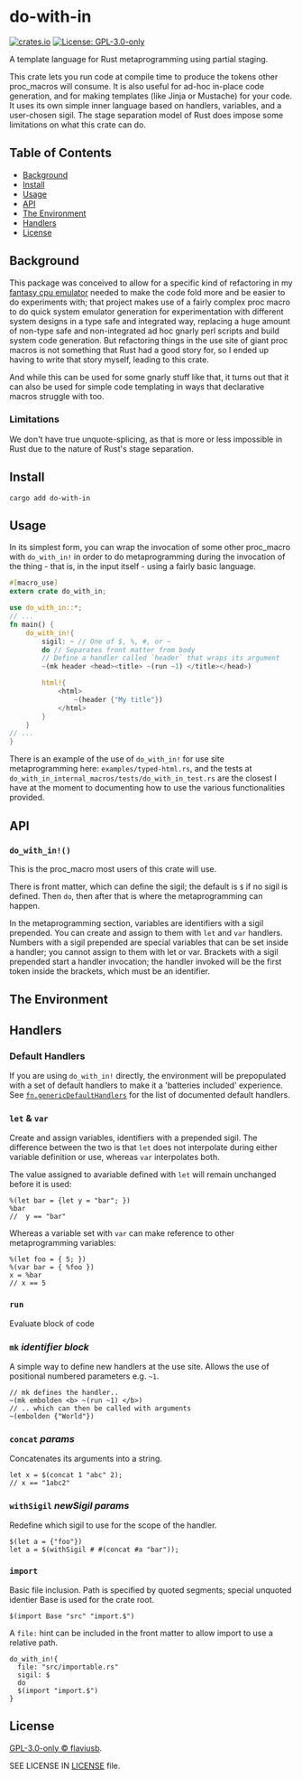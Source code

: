 # do-with-in

[![crates.io](https://img.shields.io/crates/v/do-with-in.svg)](https://crates.io/crates/do-with-in)
[![License: GPL-3.0-only](https://img.shields.io/crates/l/do-with-in)](https://spdx.org/licenses/GPL-3.0-only.html)

A template language for Rust metaprogramming using partial staging.

This crate lets you run code at compile time to produce the tokens other proc_macros will consume. It is also useful for ad-hoc in-place code generation, and for making templates (like Jinja or Mustache) for your code. It uses its own simple inner language based on handlers, variables, and a user-chosen sigil. The stage separation model of Rust does impose some limitations on what this crate can do.

## Table of Contents

- [Background](#background)
- [Install](#install)
- [Usage](#usage)
- [API](#api)
- [The Environment](#the-environment)
- [Handlers](#handlers)
- [License](#license)

## Background

This package was conceived to allow for a specific kind of refactoring in my [fantasy cpu emulator](https://github.com/flaviusb/fantasy-cpu-emulator) needed to make the code fold more and be easier to do experiments with; that project makes use of a fairly complex proc macro to do quick system emulator generation for experimentation with different system designs in a type safe and integrated way, replacing a huge amount of non-type safe and non-integrated ad hoc gnarly perl scripts and build system code generation. But refactoring things in the use site of giant proc macros is not something that Rust had a good story for, so I ended up having to write that story myself, leading to this crate.

And while this can be used for some gnarly stuff like that, it turns out that it can also be used for simple code templating in ways that declarative macros struggle with too.

### Limitations

We don't have true unquote-splicing, as that is more or less impossible in Rust due to the nature of Rust's stage separation.

## Install

    cargo add do-with-in

## Usage

In its simplest form, you can wrap the invocation of some other proc\_macro with `do_with_in!` in order to do metaprogramming during the invocation of the thing - that is, in the input itself - using a fairly basic language.

```rust
#[macro_use]
extern crate do_with_in;

use do_with_in::*;
// ...
fn main() {
    do_with_in!{
        sigil: ~ // One of $, %, #, or ~
        do // Separates front matter from body
        // Define a handler called `header` that wraps its argument
        ~(mk header <head><title> ~(run ~1) </title></head>)

        html!{
            <html>
                ~(header {"My title"})
            </html>
        }
    }
// ...
}
```

There is an example of the use of `do_with_in!` for use site metaprogramming here: `examples/typed-html.rs`, and the tests at `do_with_in_internal_macros/tests/do_with_in_test.rs` are the closest I have at the moment to documenting how to use the various functionalities provided.

## API

### `do_with_in!()`

This is the proc\_macro most users of this crate will use.

There is front matter, which can define the sigil; the default is `$` if no sigil is defined. Then `do`, then after that is where the metaprogramming can happen.

In the metaprogramming section, variables are identifiers with a sigil prepended. You can create and assign to them with `let` and `var` handlers. Numbers with a sigil prepended are special variables that can be set inside a handler; you cannot assign to them with let or var. Brackets with a sigil prepended start a handler invocation; the handler invoked will be the first token inside the brackets, which must be an identifier.

## The Environment

## Handlers

### Default Handlers

If you are using `do_with_in!` directly, the environment will be prepopulated with a set of default handlers to make it a 'batteries included' experience. See [`fn.genericDefaultHandlers`][] for the list of documented default handlers.

[`fn.genericDefaultHandlers`]: https://docs.rs/do-with-in/0.1.1/do_with_in/fn.genericDefaultHandlers.html

### `let` & `var`

Create and assign variables, identifiers with a prepended sigil. The difference between the two is that `let` does not interpolate during either variable definition or use, whereas `var` interpolates both.

The value assigned to avariable defined with `let` will remain unchanged before it is used:

    %(let bar = {let y = "bar"; })
    %bar
    //  y == "bar"

Whereas a variable set with `var` can make reference to other metaprogramming variables:

    %(let foo = { 5; })
    %(var bar = { %foo })
    x = %bar
    // x == 5

### `run`

Evaluate block of code

### `mk` *identifier* *block*

A simple way to define new handlers at the use site. Allows the use of positional numbered parameters e.g. `~1`.

    // mk defines the handler..
    ~(mk embolden <b> ~(run ~1) </b>)
    // .. which can then be called with arguments
    ~(embolden {"World"})

### `concat` *params*

Concatenates its arguments into a string.

    let x = $(concat 1 "abc" 2);
    // x == "1abc2"

### `withSigil` *newSigil* *params*

Redefine which sigil to use for the scope of the handler.

    $(let a = {"foo"})
    let a = $(withSigil # #(concat #a "bar"));

### `import`

Basic file inclusion. Path is specified by quoted segments; special unquoted identier Base is used for the crate root.

    $(import Base "src" "import.$")

A `file:` hint can be included in the front matter to allow import to use a relative path.

    do_with_in!{
      file: "src/importable.rs"
      sigil: $
      do
      $(import "import.$")
    }


## License

[GPL-3.0-only © flaviusb](https://spdx.org/licenses/GPL-3.0-only.html).

SEE LICENSE IN [LICENSE](./LICENSE) file.
